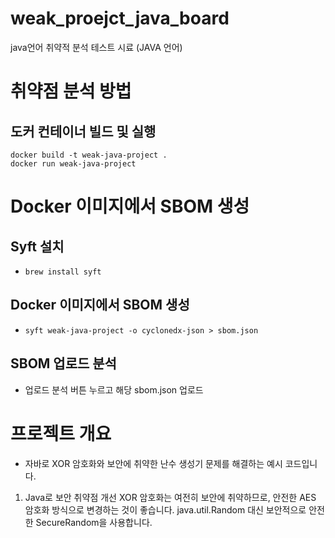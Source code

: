 # weak_proejct_java_board
java언어 취약적 분석 테스트 시료 (JAVA 언어)

# 취약점 분석 방법
## 도커 컨테이너 빌드 및 실행
```
docker build -t weak-java-project .
docker run weak-java-project
````
# Docker 이미지에서 SBOM 생성
## Syft 설치
- `brew install syft`
## Docker 이미지에서 SBOM 생성
- `syft weak-java-project -o cyclonedx-json > sbom.json`
## SBOM 업로드 분석
- 업로드 분석 버튼 누르고 해당 sbom.json 업로드


# 프로젝트 개요

- 자바로 XOR 암호화와 보안에 취약한 난수 생성기 문제를 해결하는 예시 코드입니다.

1. Java로 보안 취약점 개선
XOR 암호화는 여전히 보안에 취약하므로, 안전한 AES 암호화 방식으로 변경하는 것이 좋습니다.
java.util.Random 대신 보안적으로 안전한 SecureRandom을 사용합니다.